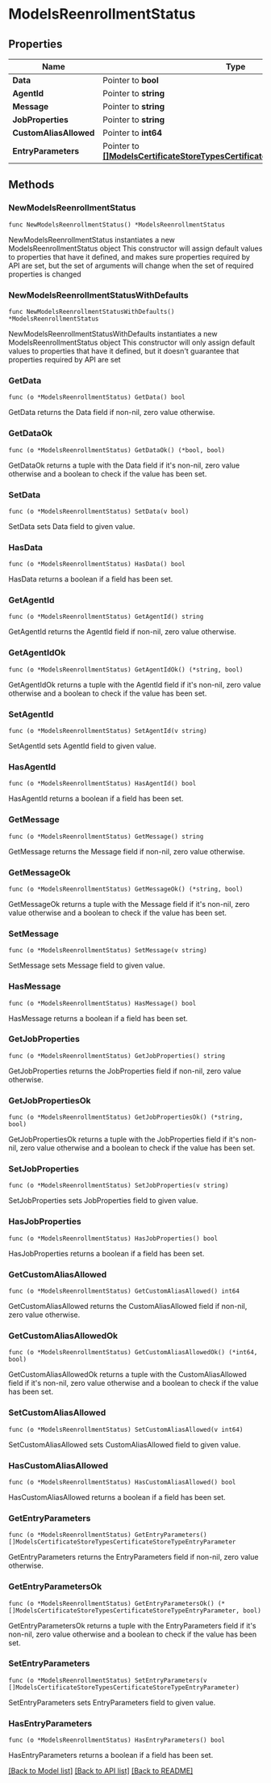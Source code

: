 # ModelsReenrollmentStatus

## Properties

Name | Type | Description | Notes
------------ | ------------- | ------------- | -------------
**Data** | Pointer to **bool** |  | [optional] 
**AgentId** | Pointer to **string** |  | [optional] 
**Message** | Pointer to **string** |  | [optional] 
**JobProperties** | Pointer to **string** |  | [optional] 
**CustomAliasAllowed** | Pointer to **int64** |  | [optional] 
**EntryParameters** | Pointer to [**[]ModelsCertificateStoreTypesCertificateStoreTypeEntryParameter**](ModelsCertificateStoreTypesCertificateStoreTypeEntryParameter.md) |  | [optional] 

## Methods

### NewModelsReenrollmentStatus

`func NewModelsReenrollmentStatus() *ModelsReenrollmentStatus`

NewModelsReenrollmentStatus instantiates a new ModelsReenrollmentStatus object
This constructor will assign default values to properties that have it defined,
and makes sure properties required by API are set, but the set of arguments
will change when the set of required properties is changed

### NewModelsReenrollmentStatusWithDefaults

`func NewModelsReenrollmentStatusWithDefaults() *ModelsReenrollmentStatus`

NewModelsReenrollmentStatusWithDefaults instantiates a new ModelsReenrollmentStatus object
This constructor will only assign default values to properties that have it defined,
but it doesn't guarantee that properties required by API are set

### GetData

`func (o *ModelsReenrollmentStatus) GetData() bool`

GetData returns the Data field if non-nil, zero value otherwise.

### GetDataOk

`func (o *ModelsReenrollmentStatus) GetDataOk() (*bool, bool)`

GetDataOk returns a tuple with the Data field if it's non-nil, zero value otherwise
and a boolean to check if the value has been set.

### SetData

`func (o *ModelsReenrollmentStatus) SetData(v bool)`

SetData sets Data field to given value.

### HasData

`func (o *ModelsReenrollmentStatus) HasData() bool`

HasData returns a boolean if a field has been set.

### GetAgentId

`func (o *ModelsReenrollmentStatus) GetAgentId() string`

GetAgentId returns the AgentId field if non-nil, zero value otherwise.

### GetAgentIdOk

`func (o *ModelsReenrollmentStatus) GetAgentIdOk() (*string, bool)`

GetAgentIdOk returns a tuple with the AgentId field if it's non-nil, zero value otherwise
and a boolean to check if the value has been set.

### SetAgentId

`func (o *ModelsReenrollmentStatus) SetAgentId(v string)`

SetAgentId sets AgentId field to given value.

### HasAgentId

`func (o *ModelsReenrollmentStatus) HasAgentId() bool`

HasAgentId returns a boolean if a field has been set.

### GetMessage

`func (o *ModelsReenrollmentStatus) GetMessage() string`

GetMessage returns the Message field if non-nil, zero value otherwise.

### GetMessageOk

`func (o *ModelsReenrollmentStatus) GetMessageOk() (*string, bool)`

GetMessageOk returns a tuple with the Message field if it's non-nil, zero value otherwise
and a boolean to check if the value has been set.

### SetMessage

`func (o *ModelsReenrollmentStatus) SetMessage(v string)`

SetMessage sets Message field to given value.

### HasMessage

`func (o *ModelsReenrollmentStatus) HasMessage() bool`

HasMessage returns a boolean if a field has been set.

### GetJobProperties

`func (o *ModelsReenrollmentStatus) GetJobProperties() string`

GetJobProperties returns the JobProperties field if non-nil, zero value otherwise.

### GetJobPropertiesOk

`func (o *ModelsReenrollmentStatus) GetJobPropertiesOk() (*string, bool)`

GetJobPropertiesOk returns a tuple with the JobProperties field if it's non-nil, zero value otherwise
and a boolean to check if the value has been set.

### SetJobProperties

`func (o *ModelsReenrollmentStatus) SetJobProperties(v string)`

SetJobProperties sets JobProperties field to given value.

### HasJobProperties

`func (o *ModelsReenrollmentStatus) HasJobProperties() bool`

HasJobProperties returns a boolean if a field has been set.

### GetCustomAliasAllowed

`func (o *ModelsReenrollmentStatus) GetCustomAliasAllowed() int64`

GetCustomAliasAllowed returns the CustomAliasAllowed field if non-nil, zero value otherwise.

### GetCustomAliasAllowedOk

`func (o *ModelsReenrollmentStatus) GetCustomAliasAllowedOk() (*int64, bool)`

GetCustomAliasAllowedOk returns a tuple with the CustomAliasAllowed field if it's non-nil, zero value otherwise
and a boolean to check if the value has been set.

### SetCustomAliasAllowed

`func (o *ModelsReenrollmentStatus) SetCustomAliasAllowed(v int64)`

SetCustomAliasAllowed sets CustomAliasAllowed field to given value.

### HasCustomAliasAllowed

`func (o *ModelsReenrollmentStatus) HasCustomAliasAllowed() bool`

HasCustomAliasAllowed returns a boolean if a field has been set.

### GetEntryParameters

`func (o *ModelsReenrollmentStatus) GetEntryParameters() []ModelsCertificateStoreTypesCertificateStoreTypeEntryParameter`

GetEntryParameters returns the EntryParameters field if non-nil, zero value otherwise.

### GetEntryParametersOk

`func (o *ModelsReenrollmentStatus) GetEntryParametersOk() (*[]ModelsCertificateStoreTypesCertificateStoreTypeEntryParameter, bool)`

GetEntryParametersOk returns a tuple with the EntryParameters field if it's non-nil, zero value otherwise
and a boolean to check if the value has been set.

### SetEntryParameters

`func (o *ModelsReenrollmentStatus) SetEntryParameters(v []ModelsCertificateStoreTypesCertificateStoreTypeEntryParameter)`

SetEntryParameters sets EntryParameters field to given value.

### HasEntryParameters

`func (o *ModelsReenrollmentStatus) HasEntryParameters() bool`

HasEntryParameters returns a boolean if a field has been set.


[[Back to Model list]](../README.md#documentation-for-models) [[Back to API list]](../README.md#documentation-for-api-endpoints) [[Back to README]](../README.md)


